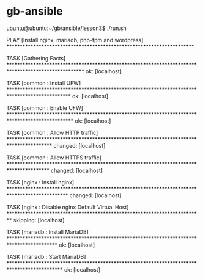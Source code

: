 # gb-ansible

ubuntu@ubuntu:~/gb/ansible/lesson3$ ./run.sh

PLAY [Install nginx, mariadb, php-fpm and wordpress] **********************************************************************

TASK [Gathering Facts] ****************************************************************************************************
ok: [localhost]

TASK [common : Install UFW] ***********************************************************************************************
ok: [localhost]

TASK [common : Enable UFW] ************************************************************************************************
ok: [localhost]

TASK [common : Allow HTTP traffic] ****************************************************************************************
changed: [localhost]

TASK [common : Allow HTTPS traffic] ***************************************************************************************
changed: [localhost]

TASK [nginx : Install nginx] **********************************************************************************************
changed: [localhost]

TASK [nginx : Disable nginx Default Virtual Host] *************************************************************************
skipping: [localhost]

TASK [mariadb : Install MariaDB] ******************************************************************************************
ok: [localhost]

TASK [mariadb : Start MariaDB] ********************************************************************************************
ok: [localhost]


